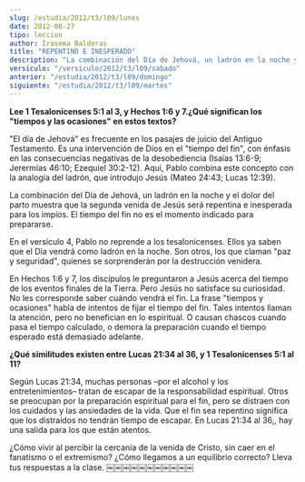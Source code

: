 ```yaml
---
slug: /estudia/2012/t3/l09/lunes
date: 2012-08-27
tipo: leccion
author: Irasema Balderas
title: "REPENTINO E INESPERADO"
description: "La combinación del Día de Jehová, un ladrón en la noche y el dolor del parto  muestra que la segunda venida de Jesús será repentina e inesperada para los  impíos. El tiempo del fin no es el momento indicado para prepararse."
versiculo: "/versiculo/2012/t3/l09/sabado"
anterior: "/estudia/2012/t3/l09/domingo"
siguiente: "/estudia/2012/t3/l09/martes"
---
```


**Lee 1 Tesalonicenses 5:1 al 3, y Hechos 1:6 y 7.¿Qué significan los "tiempos y las ocasiones" en estos textos?**

"El día de Jehová" es frecuente en los pasajes de juicio del Antiguo Testamento. Es una intervención de Dios en el "tiempo del fin", con énfasis en las consecuencias negativas de la desobediencia (Isaías 13:6-9; Jerermías 46:10; Ezequiel 30:2-12). Aquí, Pablo combina este concepto con la analogía del ladrón, que introdujo Jesús (Mateo 24:43; Lucas 12:39).

La combinación del Día de Jehová, un ladrón en la noche y el dolor del parto muestra que la segunda venida de Jesús será repentina e inesperada para los impíos. El tiempo del fin no es el momento indicado para prepararse.

En el versículo 4, Pablo no reprende a los tesalonicenses. Ellos ya saben que el Día vendrá como ladrón en la noche. Son otros, los que claman "paz y seguridad", quienes se sorprenderán por la destrucción venidera.

En Hechos 1:6 y 7, los discípulos le preguntaron a Jesús acerca del tiempo de los eventos finales de la Tierra. Pero Jesús no satisface su curiosidad. No les corresponde saber cuándo vendrá el fin. La frase "tiempos y ocasiones" habla de intentos de fijar el tiempo del fin. Tales intentos llaman la atención, pero no benefician en lo espiritual. O causan chascos cuando pasa el tiempo calculado, o demora la preparación cuando el tiempo esperado está demasiado adelante.

**¿Qué similitudes existen entre Lucas 21:34 al 36, y 1 Tesalonicenses 5:1 al 11?**

Según Lucas 21:34, muchas personas –por el alcohol y los entretenimientos– tratan de escapar de la responsabilidad espiritual. Otros se preocupan por la preparación espiritual para el fin, pero se distraen con los cuidados y las ansiedades de la vida. Que el fin sea repentino significa que los distraídos no tendrán tiempo de escapar. En Lucas 21:34 al 36,, hay una salida para los que están atentos.

¿Cómo vivir al percibir la cercanía de la venida de Cristo, sin caer en el fanatismo o el extremismo? ¿Cómo llegamos a un equilibrio correcto? Lleva tus respuestas a la clase. ￼￼￼￼￼￼￼￼￼￼￼
